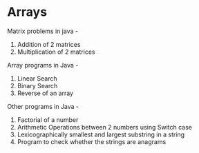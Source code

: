 # Arrays
Matrix problems in java - 
1. Addition of 2 matrices
2. Multiplication of 2 matrices

Array programs in Java - 
1. Linear Search 
2. Binary Search 
3. Reverse of an array

Other programs in Java - 
1. Factorial of a number 
2. Arithmetic Operations between 2 numbers using Switch case
3. Lexicographically smallest and largest substring in a string
4. Program to check whether the strings are anagrams

